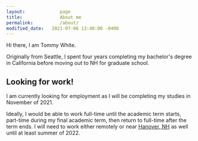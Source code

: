 ```yaml
---
layout:             page
title:              About me
permalink:          /about/
modified_date:   2021-07-06 13:40:00 -0400
---
```

Hi there, I am Tommy White.

Originally from Seattle, I spent four years completing my bachelor's degree in California before 
moving out to NH for graduate school.

## Looking for work!
I am currently looking for employment as I will be completing
my studies in November of 2021. 

Ideally, I would be able to work full-time until the academic term starts, part-time during my 
final academic term, then return to full-time after the term ends. I will need to work either 
remotely or near 
[Hanover, NH](https://www.google.com/maps/d/embed?mid=17CjOoKyKoYhu9KP5Ru1QmxcKKgM) as well until
at least summer of 2022.
